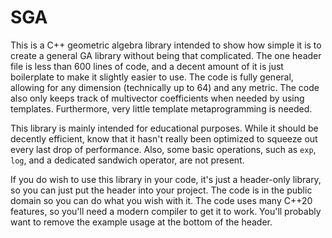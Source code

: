 # SGA
This is a C++ geometric algebra library intended to show how simple it is to create a general GA library without being that complicated.  The one header file is less than 600 lines of code, and a decent amount of it is just boilerplate to make it slightly easier to use.  The code is fully general, allowing for any dimension (technically up to 64) and any metric.  The code also only keeps track of multivector coefficients when needed by using templates.  Furthermore, very little template metaprogramming is needed.

This library is mainly intended for educational purposes.  While it should be decently efficient, know that it hasn't really been optimized to squeeze out every last drop of performance.  Also, some basic operations, such as `exp`, `log`, and a dedicated sandwich operator, are not present.

If you do wish to use this library in your code, it's just a header-only library, so you can just put the header into your project.  The code is in the public domain so you can do what you wish with it.  The code uses many C++20 features, so you'll need a modern compiler to get it to work.  You'll probably want to remove the example usage at the bottom of the header.
